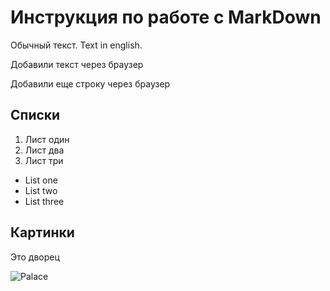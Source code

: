 # Инструкция по работе с MarkDown

Обычный текст. Text in english.

Добавили текст через браузер

Добавили еще строку через браузер

## Списки
1. Лист один
2. Лист два
3. Лист три

* List one
* List two
* List three

## Картинки

Это дворец

![Palace](Palace.JPG)
